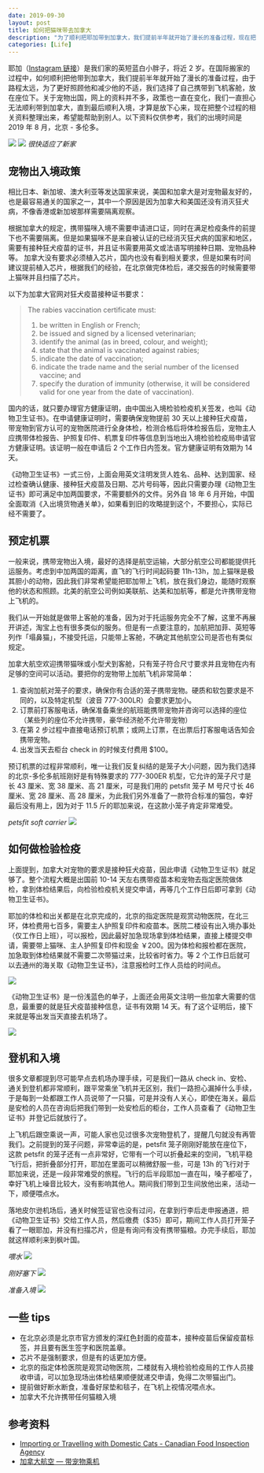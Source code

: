 ```yaml
---
date: 2019-09-30
layout: post
title: 如何把猫咪带去加拿大
description: "为了顺利把耶加带到加拿大，我们提前半年就开始了漫长的准备过程，现在把整个过程的相关资料整理出来，希望能帮助到别人。"
categories: [Life]
---
```


耶加（[Instagram 链接](https://www.instagram.com/yirgathecat/)）是我们家的英短蓝白小胖子，将近 2 岁。在国际搬家的过程中，如何顺利把他带到加拿大，我们提前半年就开始了漫长的准备过程，由于路程太远，为了更好照顾他和减少他的不适，我们选择了自己携带到飞机客舱，放在座位下。关于宠物出国，网上的资料并不多，政策也一直在变化，我们一直担心无法顺利带到加拿大，直到最后顺利入境，才算是放下心来，现在把整个过程的相关资料整理出来，希望能帮助到别人。以下资料仅供参考，我们的出境时间是 2019 年 8 月，北京 - 多伦多。

![](/images/WechatIMG35.jpeg)
![](/images/WechatIMG38.jpeg)
*很快适应了新家*

## 宠物出入境政策
相比日本、新加坡、澳大利亚等发达国家来说，美国和加拿大是对宠物最友好的，也是最容易通关的国家之一，其中一个原因是因为加拿大和美国还没有消灭狂犬病，不像香港或新加坡那样需要隔离观察。

根据加拿大的规定，携带猫咪入境不需要申请进口证，同时在满足检疫条件的前提下也不需要隔离。但是如果猫咪不是来自被认证的已经消灭狂犬病的国家和地区，需要有接种狂犬疫苗的证书，并且证书需要用英文或法语写明接种日期、宠物品种等。 加拿大没有要求必须植入芯片，国内也没有看到相关要求，但是如果有时间建议提前植入芯片，根据我们的经验，在北京做完体检后，递交报告的时候需要带上猫咪并且扫描了芯片。

以下为加拿大官网对狂犬疫苗接种证书要求：
> The rabies vaccination certificate must:
> 1. be written in English or French;
> 2. be issued and signed by a licensed veterinarian;
> 3. identify the animal (as in breed, colour, and weight);
> 4. state that the animal is vaccinated against rabies;
> 5. indicate the date of vaccination;
> 6. indicate the trade name and the serial number of the licensed vaccine; and
> 7. specify the duration of immunity (otherwise, it will be considered valid for one year from the date of vaccination).

国内的话，就只要办理官方健康证明，由中国出入境检验检疫机关签发，也叫《动物卫生证书》。在申请健康证明时，需要确保宠物提前 30 天以上接种狂犬疫苗，带宠物到官方认可的宠物医院进行全身体检，检测合格后将体检报告后，宠物主人应携带体检报告、护照复印件、机票复印件等信息到当地出入境检验检疫局申请官方健康证明。该证明一般在申请后 2 个工作日内签发。官方健康证明有效期为 14 天。

《动物卫生证书》一式三份，上面会用英文注明发货人姓名、品种、达到国家、经过检查确认健康、接种狂犬疫苗及日期、芯片号码等，因此只需要办理《动物卫生证书》即可满足中加两国要求，不需要额外的文件。另外自 18 年 6 月开始，中国全面取消《入出境货物通关单》，如果看到旧的攻略提到这个，不要担心，实际已经不需要了。

## 预定机票

一般来说，携带宠物出入境，最好的选择是航空运输，大部分航空公司都能提供托运服务。考虑到中加两国的距离，直飞的飞行时间起码要 11h-13h，加上猫咪是极其胆小的动物，因此我们非常希望能把耶加带上飞机，放在我们身边，能随时观察他的状态和照顾。北美的航空公司例如美联航、达美和加航等，都是允许携带宠物上飞机的。

我们从一开始就是做带上客舱的准备，因为对于托运服务完全不了解，这里不再展开讲述，淘宝上也有很多类似的服务。但是有一点要注意的，加航把加菲、英短等列作「塌鼻猫」，不接受托运，只能带上客舱，不确定其他航空公司是否也有类似规定。

加拿大航空欢迎携带猫咪或小型犬到客舱，只有笼子符合尺寸要求并且宠物在内有足够的空间可以活动。要把你的宠物带上加航飞机非常简单：
1. 查询加航对笼子的要求，确保你有合适的笼子携带宠物。硬质和软包要求是不同的，以及特定机型（波音 777-300LR）会要求更加小。
2. 订票前打客服电话，确保准备乘坐的航班能携带宠物并咨询可以选择的座位（某些列的座位不允许携带，豪华经济舱不允许带宠物）
3. 在第 2 步过程中直接电话预订机票；或网上订票，在出票后打客服电话告知会携带宠物。
4. 出发当天去柜台 check in 的时候支付费用 $100。

预订机票的过程非常顺利，唯一让我们反复纠结的是笼子大小问题，因为我们选择的北京-多伦多航班刚好是有特殊要求的 777-300ER 机型，它允许的笼子尺寸是长 43 厘米、宽 38 厘米、高 21 厘米，可是我们用的 petsfit 笼子 M 号尺寸长 46 厘米、宽 28 厘米、高 28 厘米，为此我们另外准备了一款符合标准的猫包，幸好最后没有用上，因为对于 11.5 斤的耶加来说，在这款小笼子肯定非常难受。

*petsfit soft carrier*
![](/images/WechatIMG44.jpeg)

## 如何做检验检疫

上面提到，加拿大对宠物的要求是接种狂犬疫苗，因此申请《动物卫生证书》就足够了。整个流程大概是出国前 10-14 天左右携带疫苗本和宠物去指定医院做体检，拿到体检结果后，向检验检疫机关提交申请，再等几个工作日后即可拿到《动物卫生证书》。

耶加的体检和出关都是在北京完成的，北京的指定医院是观赏动物医院，在北三环，体检费用七百多，需要主人护照复印件和疫苗本。医院二楼设有出入境办事处（仅工作日上班），可以报检，因此最好加急现场拿到体检结果，直接上楼提交申请，需要带上猫咪、主人护照复印件和现金 ￥200。因为体检和报检都在医院，加急取到体检结果就不需要二次带猫过来，比较省时省力。等 2 个工作日后就可以去通州的海关取《动物卫生证书》，注意报检时工作人员给的时间点。

![](/images/WechatIMG43.jpeg)

《动物卫生证书》是一份浅蓝色的单子，上面还会用英文注明一些加拿大需要的信息，最重要的就是狂犬疫苗接种信息，证书有效期 14 天。有了这个证明后，接下来就是等出发当天直接去机场了。

![](/images/WechatIMG40.jpeg)

## 登机和入境

很多文章都提到尽可能早点去机场办理手续，可是我们一路从 check in、安检、通关到登机都非常顺利，跟平常乘坐飞机并无区别，我们一路担心漏掉什么手续，于是每到一处都跟工作人员说带了一只猫，可是并没有人关心，即使在海关。最后是安检的人员在咨询后把我们带到一处安检后的柜台，工作人员查看了《动物卫生证书》并登记后就放行了。

上飞机后跟空乘说一声，可能人家也见过很多次宠物登机了，提醒几句就没有再管我们。之前提到的笼子问题，非常幸运的是，petsfit 笼子刚刚好能放在座位下，这款 petsfit 的笼子还有一点非常好，它带有一个可以折叠起来的空间，飞机平稳飞行后，把折叠部分打开，耶加在里面可以稍微舒服一些，可是 13h 的飞行对于耶加来说，还是一段非常难受的旅程。飞行的后半段耶加一直在叫，嗓子都哑了，幸好飞机上噪音比较大，没有影响其他人。期间我们带到卫生间放他出来，活动一下，顺便喂点水。

落地皮尔逊机场后，通关时候签证官也没有过问，在拿到行李后走申报通道，把《动物卫生证书》交给工作人员，然后缴费（$35）即可，期间工作人员打开笼子看了一眼耶加，并没有扫描芯片，但是有询问有没有携带猫粮。办完手续后，耶加就这样顺利来到枫叶国。

*喂水*
![](/images/WechatIMG34.jpeg)

*刚好塞下*
![](/images/WechatIMG39.jpeg)

*准备入境*
![](/images/WechatIMG37.jpeg)

## 一些 tips

* 在北京必须是北京市官方颁发的深红色封面的疫苗本，接种疫苗后保留疫苗标签，并且要有医生签字和医院盖章。
* 芯片不是强制要求，但是有的话更加方便。
* 北京的指定体检医院是观赏动物医院，二楼就有入境检验检疫局的工作人员接收申请，可以加急现场出体检结果顺便就递交申请，免得二次带猫出门。
* 提前做好断水断食，准备好尿垫和毯子，在飞机上视情况喂点水。
* 加拿大不允许携带任何猫粮入境

## 参考资料

* [Importing or Travelling with Domestic Cats - Canadian Food Inspection Agency](http://www.inspection.gc.ca/animals/terrestrial-animals/imports/policies/live-animals/pets/cats/not-recognized-as-rabies-free/eng/1364961486824/1364961633165)
* [加拿大航空 — 带宠物乘机](https://www.aircanada.com/cn/zh/aco/home/plan/special-assistance/pets.html)
